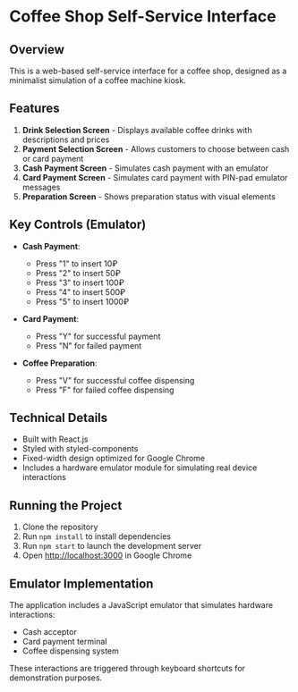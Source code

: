 # Coffee Shop Self-Service Interface

## Overview
This is a web-based self-service interface for a coffee shop, designed as a minimalist simulation of a coffee machine kiosk.

## Features
1. **Drink Selection Screen** - Displays available coffee drinks with descriptions and prices
2. **Payment Selection Screen** - Allows customers to choose between cash or card payment
3. **Cash Payment Screen** - Simulates cash payment with an emulator
4. **Card Payment Screen** - Simulates card payment with PIN-pad emulator messages
5. **Preparation Screen** - Shows preparation status with visual elements

## Key Controls (Emulator)
- **Cash Payment**:
  - Press "1" to insert 10₽
  - Press "2" to insert 50₽ 
  - Press "3" to insert 100₽
  - Press "4" to insert 500₽
  - Press "5" to insert 1000₽

- **Card Payment**:
  - Press "Y" for successful payment
  - Press "N" for failed payment

- **Coffee Preparation**:
  - Press "V" for successful coffee dispensing
  - Press "F" for failed coffee dispensing

## Technical Details
- Built with React.js
- Styled with styled-components
- Fixed-width design optimized for Google Chrome
- Includes a hardware emulator module for simulating real device interactions

## Running the Project
1. Clone the repository
2. Run `npm install` to install dependencies
3. Run `npm start` to launch the development server
4. Open [http://localhost:3000](http://localhost:3000) in Google Chrome

## Emulator Implementation
The application includes a JavaScript emulator that simulates hardware interactions:
- Cash acceptor
- Card payment terminal
- Coffee dispensing system

These interactions are triggered through keyboard shortcuts for demonstration purposes.

